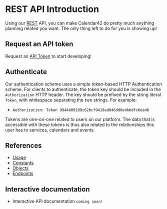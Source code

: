 # REST API Introduction

Using our [REST](http://en.wikipedia.org/wiki/Representational_state_transfer) API, you can make Calendar42 do pretty much anything planning related you want. The only thing left to do for you is showing up!

## Request an API token

Request an [API Token](/rest-api/api-tokens/) to start developing!

## Authenticate

Our authentication scheme uses a simple token-based HTTP Authentication scheme. For clients to authenticate, the token key should be included in the `Authorization` HTTP header. The key should be prefixed by the string literal `Token`, with whitespace separating the two strings. For example:

* `Authorization: Token 9944b09199c62bcf9418ad846dd0e4bbdfc6ee4b`

Tokens are one-on-one related to users on our platform. The data that is accessible with these tokens is thus also related to the relationships this user has to services, calendars and events. 

## References

* [Usage](/rest-api/usage/)
* [Constants](/rest-api/constants/)
* [Objects](/rest-api/objects/)
* [Endpoints](/rest-api/endpoints/)

## Interactive documentation

* Interactive API documentation `coming soon!`
